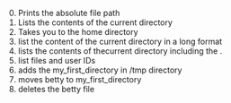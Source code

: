 0. Prints the absolute file path
1. Lists the contents of the current directory
2. Takes you to the home directory
3. list the content of the current directory in a long format
4. lists the contents of thecurrent directory including the .
5. list files and user IDs
6. adds the my_first_directory in /tmp directory
7. moves betty to my_first_directory
8. deletes the betty file 
